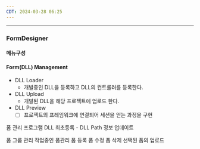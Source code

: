 ```yaml
---
CDT: 2024-03-28 06:25
---
```

---
### FormDesigner
#### 메뉴구성

#### Form(DLL) Management
 - DLL Loader
	 - 개발중인 DLL을 등록하고 DLL의 컨트롤러를 등록한다.
 - DLL Upload
	 - 개발된 DLL을 해당 프로젝트에 업로드 한다.
 - DLL Preview
	 - [ ] 프로젝트의 프레임워크에 연결되어 세션을 얻는 과정을 구현

폼 관리 프로그램
DLL 최초등록 - DLL Path 정보 업데이트

폼 그룹 관리
작업중인 폼관리
  폼 등록 
  폼 수정
  폼 삭제
선택된 폼의 업로드